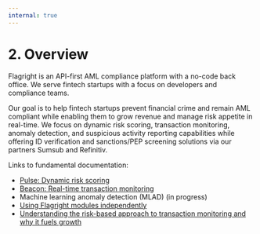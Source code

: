 ```yaml
---
internal: true
---
```


# 2. Overview

Flagright is an API-first AML compliance platform with a no-code back office. We serve fintech startups with a focus on developers and compliance teams.

Our goal is to help fintech startups prevent financial crime and remain AML compliant while enabling them to grow revenue and manage risk appetite in real-time. We focus on dynamic risk scoring, transaction monitoring, anomaly detection, and suspicious activity reporting capabilities while offering ID verification and sanctions/PEP screening solutions via our partners Sumsub and Refinitiv.

Links to fundamental documentation:

- [Pulse: Dynamic risk scoring](https://docs.flagright.com/docs/flagright-api/ZG9jOjQxNDY3MTEw-4-pulse-dynamic-risk-scoring)
- [Beacon: Real-time transaction monitoring](https://docs.flagright.com/docs/flagright-api/ZG9jOjQxNDY3MTA5-3-beacon-real-time-aml-and-fraud-transaction-monitoring)
- Machine learning anomaly detection (MLAD) (in progress)
- [Using Flagright modules independently](https://docs.flagright.com/docs/flagright-api/ZG9jOjQxNDY3MTEy-6-using-modules-independently)
- [Understanding the risk-based approach to transaction monitoring and why it fuels growth](https://docs.flagright.com/docs/flagright-api/ZG9jOjQxNDY3MTEx-5-risk-based-transaction-monitoring)

